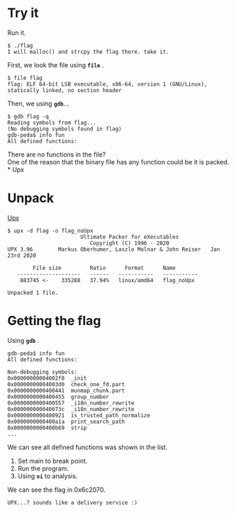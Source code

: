 # Try it
Run it.
```
$ ./flag                                                                                             
I will malloc() and strcpy the flag there. take it.
```

First, we look the file using **```file```** .
```
$ file flag                                                                                          
flag: ELF 64-bit LSB executable, x86-64, version 1 (GNU/Linux), statically linked, no section header
```
Then, we using **```gdb```**...
```
$ gdb flag -q                                                                                        
Reading symbols from flag...
(No debugging symbols found in flag)
gdb-peda$ info fun
All defined functions:

```
There are no functions in the file? \
One of the reason that the binary file has  any function could be it is packed.
	* Upx
# Unpack 
[Upx](https://en.wikipedia.org/wiki/UPX)
```
$ upx -d flag -o flag_noUpx
                       Ultimate Packer for eXecutables
                          Copyright (C) 1996 - 2020
UPX 3.96        Markus Oberhumer, Laszlo Molnar & John Reiser   Jan 23rd 2020

        File size         Ratio      Format      Name
   --------------------   ------   -----------   -----------
    883745 <-    335288   37.94%   linux/amd64   flag_noUpx

Unpacked 1 file.
```
# Getting the flag
Using **```gdb```** .
```
gdb-peda$ info fun
All defined functions:

Non-debugging symbols:
0x00000000004002f8  _init
0x00000000004003d0  check_one_fd.part
0x0000000000400441  munmap_chunk.part
0x0000000000400455  group_number
0x0000000000400557  _i18n_number_rewrite
0x000000000040073c  _i18n_number_rewrite
0x0000000000400921  is_trusted_path_normalize
0x0000000000400a1a  print_search_path
0x0000000000400b69  strip
...
```
We can see all defined functions was shown in the list.
1. Set main to break point.
2. Run the program.
3. Using **```ni```** to analysis.

 
We can see the flag in 0x6c2070.
```
UPX...? sounds like a delivery service :)
```
